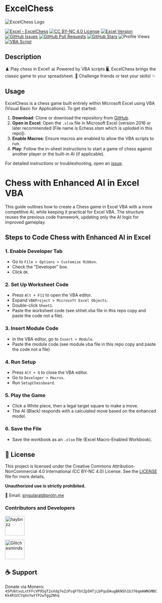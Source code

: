 # ExcelChess


![ExcelChess Logo](https://raw.githubusercontent.com/haybnzz/ExcelChess/refs/heads/main/ExcelChess.png)

[![Excel - ExcelChess](https://img.shields.io/static/v1?label=Excel&message=ExcelChess&style=for-the-badge&logo=microsoft-excel&logoSize=auto&labelColor=4B4453&color=FF6F61)](https://github.com/haybnzz/ExcelChess)
[![CC BY-NC 4.0 License](https://img.shields.io/static/v1?label=License&message=CC%20BY-NC%204.0&style=for-the-badge&logo=creative-commons&logoSize=auto&labelColor=4B4453&color=FFD166)](https://github.com/haybnzz/ExcelChess/blob/main/LICENSE)
[![Excel Version](https://img.shields.io/static/v1?label=Excel&message=2016%2B&style=for-the-badge&logo=microsoft-excel&logoSize=auto&labelColor=4B4453&color=06D6A0)](https://www.microsoft.com/en-us/microsoft-365/excel)
[![GitHub Issues](https://img.shields.io/github/issues/haybnzz/ExcelChess?style=for-the-badge&logo=github&logoSize=auto&labelColor=4B4453&color=118AB2)](https://github.com/haybnzz/ExcelChess/issues)
[![GitHub Pull Requests](https://img.shields.io/github/issues-pr/haybnzz/ExcelChess?style=for-the-badge&logo=github&logoSize=auto&labelColor=4B4453&color=073B4C)](https://github.com/haybnzz/ExcelChess/pulls)
[![GitHub Stars](https://img.shields.io/github/stars/haybnzz/ExcelChess?style=for-the-badge&logo=github&logoSize=auto&labelColor=4B4453&color=EF476F)](https://github.com/haybnzz/ExcelChess/stargazers)
![Profile Views](https://komarev.com/ghpvc/?username=haybnzz&style=for-the-badge&logo=github&logoSize=auto&labelColor=4B4453&color=FFD166)
[![VBA Script](https://img.shields.io/static/v1?label=VBA&message=Script&style=for-the-badge&logo=microsoft-excel&logoSize=auto&labelColor=4B4453&color=EF233C)](https://github.com/haybnzz/ExcelChess)


## Description

♟️ Play chess in Excel! 📊 Powered by VBA scripts 🖥️, ExcelChess brings the classic game to your spreadsheet. 👾 Challenge friends or test your skills! ✨


## Usage

ExcelChess is a chess game built entirely within Microsoft Excel using VBA (Visual Basic for Applications). To get started:

1. **Download**: Clone or download the repository from [GitHub](https://github.com/haybnzz/ExcelChess).
2. **Open in Excel**: Open the `.xlsm` file in Microsoft Excel (version 2016 or later recommended [File  name is Echess.xlsm which is uploded in this repo]).
3. **Enable Macros**: Ensure macros are enabled to allow the VBA scripts to run.
4. **Play**: Follow the in-sheet instructions to start a game of chess against another player or the built-in AI (if applicable).

For detailed instructions or troubleshooting,  open an [issue](https://github.com/haybnzz/ExcelChess/issues).


# Chess with Enhanced AI in Excel VBA

This guide outlines how to create a Chess game in Excel VBA with a more competitive AI, while keeping it practical for Excel VBA. The structure reuses the previous code framework, updating only the AI logic for improved gameplay.

## Steps to Code Chess with Enhanced AI in Excel

### 1. Enable Developer Tab
- Go to `File > Options > Customize Ribbon`.
- Check the "Developer" box.
- Click `OK`.

### 2. Set Up Worksheet Code
- Press `Alt + F11` to open the VBA editor.
- Expand `VBAProject > Microsoft Excel Objects`.
- Double-click `Sheet1`.
- Paste the worksheet code (see shhet.vba file in this repo copy and paste the code not a file).

### 3. Insert Module Code
- In the VBA editor, go to `Insert > Module`.
- Paste the module code.(see module.vba file in this repo copy and paste the code not a file)

### 4. Run Setup
- Press `Alt + Q` to close the VBA editor.
- Go to `Developer > Macros`.
- Run `SetupChessboard`.

### 5. Play the Game
- Click a White piece, then a legal target square to make a move.
- The AI (Black) responds with a calculated move based on the enhanced model.

### 6. Save the File
- Save the workbook as an `.xlsm` file (Excel Macro-Enabled Workbook).

## 📜 License

This project is licensed under the Creative Commons Attribution-NonCommercial 4.0 International (CC BY-NC 4.0) License. See the [LICENSE](LICENSE) file for more details.

**Unauthorized use is strictly prohibited.**

📧 Email: singularat@protn.me

### Contributors and Developers

[<img src="https://avatars.githubusercontent.com/u/67865621?s=64&v=4" width="64" height="64" alt="haybnzz">](https://github.com/haybnzz)  

[<img src="https://avatars.githubusercontent.com/u/144106684?s=64&v=4" width="64" height="64" alt="Glitchesminds">](https://github.com/Glitchesminds)

## ☕ Support

Donate via Monero: `45PU6txuLxtFFcVP95qT2xXdg7eZzPsqFfbtZp5HTjLbPquDAugBKNSh1bJ76qmAWNGMBCKk4R1UCYqXxYwYfP2wTggZNhq`  

